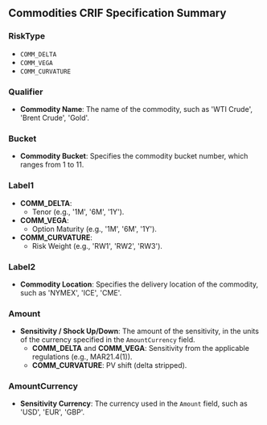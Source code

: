 ## Commodities CRIF Specification Summary

### RiskType
- `COMM_DELTA`
- `COMM_VEGA`
- `COMM_CURVATURE`

### Qualifier
- **Commodity Name**: The name of the commodity, such as 'WTI Crude', 'Brent Crude', 'Gold'.

### Bucket
- **Commodity Bucket**: Specifies the commodity bucket number, which ranges from 1 to 11.

### Label1
- **COMM_DELTA**:
  - Tenor (e.g., '1M', '6M', '1Y').
- **COMM_VEGA**:
  - Option Maturity (e.g., '1M', '6M', '1Y').
- **COMM_CURVATURE**:
  - Risk Weight (e.g., 'RW1', 'RW2', 'RW3').

### Label2
- **Commodity Location**: Specifies the delivery location of the commodity, such as 'NYMEX', 'ICE', 'CME'.

### Amount
- **Sensitivity / Shock Up/Down**: The amount of the sensitivity, in the units of the currency specified in the `AmountCurrency` field.
  - **COMM_DELTA** and **COMM_VEGA**: Sensitivity from the applicable regulations (e.g., MAR21.4(1)).
  - **COMM_CURVATURE**: PV shift (delta stripped).

### AmountCurrency
- **Sensitivity Currency**: The currency used in the `Amount` field, such as 'USD', 'EUR', 'GBP'.
